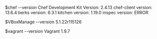 $chef --version
Chef Development Kit Version: 2.4.13
chef-client version: 13.6.4
berks version: 6.3.1
kitchen version: 1.19.0
inspec version: ERROR

$VBoxManage --version
5.1.22r115126

$vagrant --version
Vagrant 1.9.7
